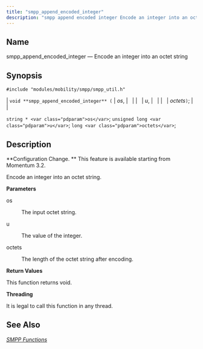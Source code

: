 ```yaml
---
title: "smpp_append_encoded_integer"
description: "smpp append encoded integer Encode an integer into an octet string void smpp append encoded integer os u octets string os unsigned long u long octets Configuration Change This feature is available starting from Momentum 3 2 Encode an integer into an octet string os The input octet string u..."
---
```


<a name="apis.smpp_append_encoded_integer"></a> 
## Name

smpp_append_encoded_integer — Encode an integer into an octet string

## Synopsis

`#include "modules/mobility/smpp/smpp_util.h"`

| `void **smpp_append_encoded_integer** (` | <var class="pdparam">os</var>, |   |
|   | <var class="pdparam">u</var>, |   |
|   | <var class="pdparam">octets</var>`)`; |   |

`string * <var class="pdparam">os</var>`;
`unsigned long <var class="pdparam">u</var>`;
`long <var class="pdparam">octets</var>`;<a name="idp61158096"></a> 
## Description

**Configuration Change. ** This feature is available starting from Momentum 3.2.

Encode an integer into an octet string.

**<a name="idp61160976"></a> Parameters**

<dl class="variablelist">

<dt>os</dt>

<dd>

The input octet string.

</dd>

<dt>u</dt>

<dd>

The value of the integer.

</dd>

<dt>octets</dt>

<dd>

The length of the octet string after encoding.

</dd>

</dl>

**<a name="idp61167376"></a> Return Values**

This function returns void.

**<a name="idp61168288"></a> Threading**

It is legal to call this function in any thread.

<a name="idp61169392"></a> 
## See Also

[*SMPP Functions*](/momentum/3/3-api/smpp)